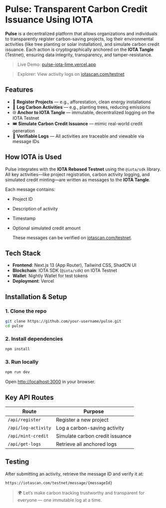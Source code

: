 # Pulse: Transparent Carbon Credit Issuance Using IOTA

**Pulse** is a decentralized platform that allows organizations and individuals to transparently register carbon-saving projects, log their environmental activities (like tree planting or solar installation), and simulate carbon credit issuance. Each action is cryptographically anchored on the **IOTA Tangle** (Testnet), ensuring data integrity, transparency, and tamper-resistance.

> Live Demo: [pulse-iota-lime.vercel.app](https://pulse-iota-lime.vercel.app)  

> Explorer: View activity logs on [iotascan.com/testnet](https://iotascan.com/testnet)

## Features

- 🌱 **Register Projects** — e.g., afforestation, clean energy installations  
- 📝 **Log Carbon Activities** — e.g., planting trees, reducing emissions  
- 🌐 **Anchor to IOTA Tangle** — immutable, decentralized logging on the IOTA Testnet  
- 🎟️ **Simulate Carbon Credit Issuance** — mimic real-world credit generation  
- 🧾 **Verifiable Logs** — All activities are traceable and viewable via message IDs

## How IOTA is Used

Pulse integrates with the **IOTA Rebased Testnet** using the `@iota/sdk` library. All key activities—like project registration, carbon activity logging, and simulated credit minting—are written as messages to the **IOTA Tangle**.

Each message contains:
- Project ID
- Description of activity
- Timestamp
- Optional simulated credit amount

  These messages can be verified on [iotascan.com/testnet](https://iotascan.com/testnet).

## Tech Stack

- **Frontend**: Next.js 13 (App Router), Tailwind CSS, ShadCN UI  
- **Blockchain**: IOTA SDK (`@iota/sdk`) on IOTA Testnet  
- **Wallet**: Nightly Wallet for test tokens  
- **Deployment**: Vercel

## Installation & Setup

### 1. Clone the repo
```bash
git clone https://github.com/your-username/pulse.git
cd pulse
```

### 2. Install dependencies
```bash
npm install
```

### 3. Run locally
```bash
npm run dev
```

Open [http://localhost:3000](http://localhost:3000) in your browser.

## Key API Routes

| Route               | Purpose                        |
|--------------------|---------------------------------|
| `/api/register`     | Register a new project          |
| `/api/log-activity` | Log a carbon-saving activity    |
| `/api/mint-credit`  | Simulate carbon credit issuance |
| `/api/get-logs`     | Retrieve all anchored logs      |

## Testing

After submitting an activity, retrieve the message ID and verify it at:

```txt
https://iotascan.com/testnet/message/{messageId}
```
> 🌍 Let’s make carbon tracking trustworthy and transparent for everyone — one immutable log at a time.